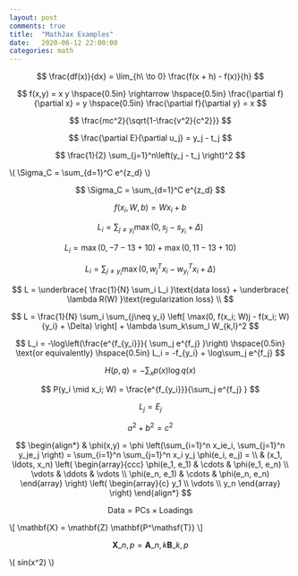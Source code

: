 ```yaml
---
layout: post
comments: true
title:  "MathJax Examples"
date:   2020-06-12 22:00:00
categories: math
---
```



$$ \frac{df(x)}{dx} = \lim_{h\ \to 0} \frac{f(x + h) - f(x)}{h} $$

$$ f(x,y) = x y \hspace{0.5in} \rightarrow \hspace{0.5in} \frac{\partial f}{\partial x} = y \hspace{0.5in} \frac{\partial f}{\partial y} = x $$

$$ \frac{mc^2}{\sqrt{1-\frac{v^2}{c^2}}} $$

$$ \frac{\partial E}{\partial u_j} = y_j - t_j $$

$$ \frac{1}{2} \sum_{j=1}^n\left(y_j - t_j \right)^2 $$

\\( \Sigma_C = \sum_{d=1}^C e^{z_d} \\)

$$ \Sigma_C = \sum_{d=1}^C e^{z_d} $$

$$ f(x_i, W, b) = W x_i + b $$

$$ L_i = \sum_{j\neq y_i} \max(0, s_j - s_{y_i} + \Delta) $$

$$ L_i = \max(0, -7 - 13 + 10) + \max(0, 11 - 13 + 10) $$

$$ L_i = \sum_{j\neq y_i} \max(0, w_j^T x_i - w_{y_i}^T x_i + \Delta) $$

$$ L = \underbrace{ \frac{1}{N} \sum_i L_i }\text{data loss} + \underbrace{ \lambda R(W) }\text{regularization loss} \\ $$

$$ L = \frac{1}{N} \sum_i \sum_{j\neq y_i} \left[ \max(0, f(x_i; W)j - f(x_i; W){y_i} + \Delta) \right] + \lambda \sum_k\sum_l W_{k,l}^2 $$

$$ L_i = -\log\left(\frac{e^{f_{y_i}}}{ \sum_j e^{f_j} }\right) \hspace{0.5in} \text{or equivalently} \hspace{0.5in} L_i = -f_{y_i} + \log\sum_j e^{f_j} $$

$$ H(p,q) = - \sum_x p(x) \log q(x) $$

$$ P(y_i \mid x_i; W) = \frac{e^{f_{y_i}}}{\sum_j e^{f_j} } $$


$$L_j = E_j$$

$$a^2 + b^2 = c^2$$

$$
\begin{align*}
  & \phi(x,y) = \phi \left(\sum_{i=1}^n x_ie_i, \sum_{j=1}^n y_je_j \right)
  = \sum_{i=1}^n \sum_{j=1}^n x_i y_j \phi(e_i, e_j) = \\
  & (x_1, \ldots, x_n) \left( \begin{array}{ccc}
      \phi(e_1, e_1) & \cdots & \phi(e_1, e_n) \\
      \vdots & \ddots & \vdots \\
      \phi(e_n, e_1) & \cdots & \phi(e_n, e_n)
    \end{array} \right)
  \left( \begin{array}{c}
      y_1 \\
      \vdots \\
      y_n
    \end{array} \right)
\end{align*}
$$

$$ \mathsf{Data = PCs} \times \mathsf{Loadings} $$

\\[ \mathbf{X} = \mathbf{Z} \mathbf{P^\mathsf{T}} \\]

$$ \mathbf{X}\_{n,p} = \mathbf{A}\_{n,k} \mathbf{B}\_{k,p} $$

\\( sin(x^2) \\)
